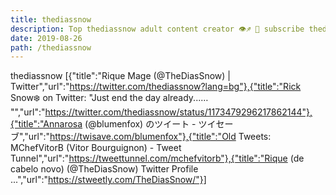 ```yaml
---
title: thediassnow
description: Top thediassnow adult content creator 👁♐️ 👑 subscribe thediassnow to my porn site below IG thediassnow
date: 2019-08-26
path: /thediassnow
---
```


thediassnow
[{"title":"Rique Mage (@TheDiasSnow) | Twitter","url":"https://twitter.com/thediassnow?lang=bg"},{"title":"Rick Snow❄️ on Twitter: \"Just end the day already...… \"","url":"https://twitter.com/thediassnow/status/1173479296217862144"},{"title":"Annarosa (@blumenfox) のツイート - ツイセーブ","url":"https://twisave.com/blumenfox"},{"title":"Old Tweets: MChefVitorB (Vitor Bourguignon) - Tweet Tunnel","url":"https://tweettunnel.com/mchefvitorb"},{"title":"Rique (de cabelo novo) (@TheDiasSnow) Twitter Profile ...","url":"https://stweetly.com/TheDiasSnow/"}]

